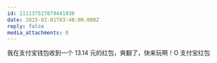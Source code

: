 ```yaml
---
id: 111137527879441930
date: 2015-02-01T03:48:00.000Z
reply: false
media_attachments: 0
---
```


我在支付宝钱包收到一个 13.14 元的红包，爽翻了，快来玩啊！O 支付宝红包 ​​​​


